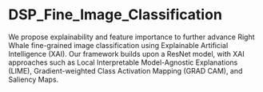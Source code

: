 # DSP_Fine_Image_Classification
We propose explainability and feature importance to further advance Right Whale fine-grained image classification using Explainable Artificial Intelligence (XAI). Our framework builds upon a ResNet model, with XAI approaches such as Local Interpretable Model-Agnostic Explanations (LIME), Gradient-weighted Class Activation Mapping (GRAD CAM), and Saliency Maps. 
